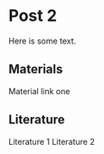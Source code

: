 # Post 2

Here is some text. 

## Materials

Material link one 


## Literature

Literature 1
Literature 2